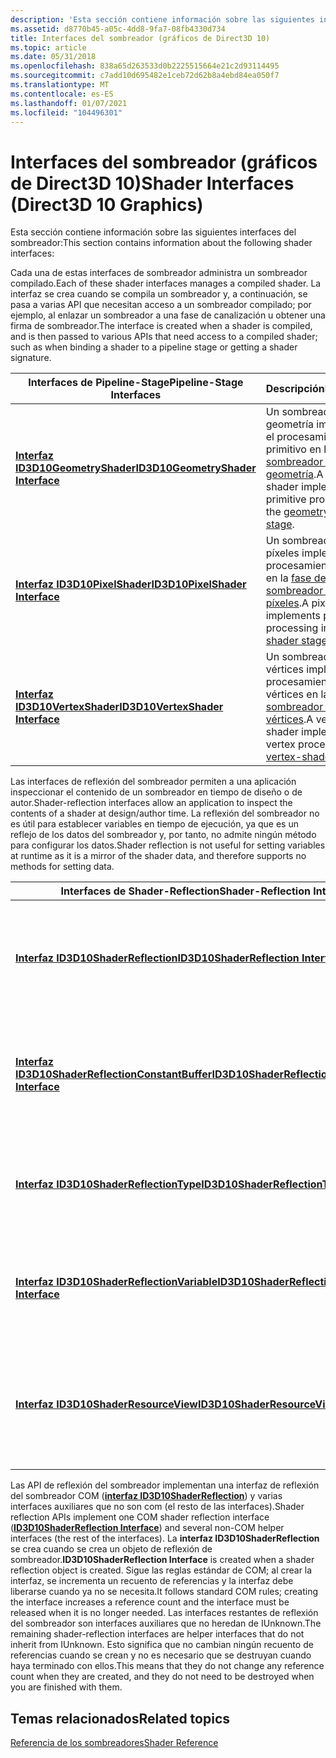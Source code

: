 ```yaml
---
description: 'Esta sección contiene información sobre las siguientes interfaces del sombreador:'
ms.assetid: d8770b45-a05c-4dd8-9fa7-08fb4330d734
title: Interfaces del sombreador (gráficos de Direct3D 10)
ms.topic: article
ms.date: 05/31/2018
ms.openlocfilehash: 838a65d263533d0b2225515664e21c2d93114495
ms.sourcegitcommit: c7add10d695482e1ceb72d62b8a4ebd84ea050f7
ms.translationtype: MT
ms.contentlocale: es-ES
ms.lasthandoff: 01/07/2021
ms.locfileid: "104496301"
---
```

# <a name="shader-interfaces-direct3d-10-graphics"></a><span data-ttu-id="242a9-103">Interfaces del sombreador (gráficos de Direct3D 10)</span><span class="sxs-lookup"><span data-stu-id="242a9-103">Shader Interfaces (Direct3D 10 Graphics)</span></span>

<span data-ttu-id="242a9-104">Esta sección contiene información sobre las siguientes interfaces del sombreador:</span><span class="sxs-lookup"><span data-stu-id="242a9-104">This section contains information about the following shader interfaces:</span></span>

<span data-ttu-id="242a9-105">Cada una de estas interfaces de sombreador administra un sombreador compilado.</span><span class="sxs-lookup"><span data-stu-id="242a9-105">Each of these shader interfaces manages a compiled shader.</span></span> <span data-ttu-id="242a9-106">La interfaz se crea cuando se compila un sombreador y, a continuación, se pasa a varias API que necesitan acceso a un sombreador compilado; por ejemplo, al enlazar un sombreador a una fase de canalización u obtener una firma de sombreador.</span><span class="sxs-lookup"><span data-stu-id="242a9-106">The interface is created when a shader is compiled, and is then passed to various APIs that need access to a compiled shader; such as when binding a shader to a pipeline stage or getting a shader signature.</span></span>



| <span data-ttu-id="242a9-107">Interfaces de Pipeline-Stage</span><span class="sxs-lookup"><span data-stu-id="242a9-107">Pipeline-Stage Interfaces</span></span>                                      | <span data-ttu-id="242a9-108">Descripción</span><span class="sxs-lookup"><span data-stu-id="242a9-108">Description</span></span>                                                                                                                                 |
|----------------------------------------------------------------|---------------------------------------------------------------------------------------------------------------------------------------------|
| [<span data-ttu-id="242a9-109">**Interfaz ID3D10GeometryShader**</span><span class="sxs-lookup"><span data-stu-id="242a9-109">**ID3D10GeometryShader Interface**</span></span>](/windows/win32/api/d3d10/nn-d3d10-id3d10geometryshader) | <span data-ttu-id="242a9-110">Un sombreador de geometría implementa el procesamiento por primitivo en la [fase del sombreador de geometría](d3d10-graphics-programming-guide-pipeline-stages.md).</span><span class="sxs-lookup"><span data-stu-id="242a9-110">A geometry-shader implements per-primitive processing in the [geometry-shader stage](d3d10-graphics-programming-guide-pipeline-stages.md).</span></span> |
| [<span data-ttu-id="242a9-111">**Interfaz ID3D10PixelShader**</span><span class="sxs-lookup"><span data-stu-id="242a9-111">**ID3D10PixelShader Interface**</span></span>](/windows/win32/api/d3d10/nn-d3d10-id3d10pixelshader)       | <span data-ttu-id="242a9-112">Un sombreador de píxeles implementa el procesamiento por píxel en la [fase del sombreador de píxeles](d3d10-graphics-programming-guide-pipeline-stages.md).</span><span class="sxs-lookup"><span data-stu-id="242a9-112">A pixel-shader implements per-pixel processing in the [pixel-shader stage](d3d10-graphics-programming-guide-pipeline-stages.md).</span></span>           |
| [<span data-ttu-id="242a9-113">**Interfaz ID3D10VertexShader**</span><span class="sxs-lookup"><span data-stu-id="242a9-113">**ID3D10VertexShader Interface**</span></span>](/windows/win32/api/d3d10/nn-d3d10-id3d10vertexshader)     | <span data-ttu-id="242a9-114">Un sombreador de vértices implementa el procesamiento por vértices en la [fase del sombreador de vértices](d3d10-graphics-programming-guide-pipeline-stages.md).</span><span class="sxs-lookup"><span data-stu-id="242a9-114">A vertex-shader implements per-vertex processing in the [vertex-shader stage](d3d10-graphics-programming-guide-pipeline-stages.md).</span></span>        |



 

<span data-ttu-id="242a9-115">Las interfaces de reflexión del sombreador permiten a una aplicación inspeccionar el contenido de un sombreador en tiempo de diseño o de autor.</span><span class="sxs-lookup"><span data-stu-id="242a9-115">Shader-reflection interfaces allow an application to inspect the contents of a shader at design/author time.</span></span> <span data-ttu-id="242a9-116">La reflexión del sombreador no es útil para establecer variables en tiempo de ejecución, ya que es un reflejo de los datos del sombreador y, por tanto, no admite ningún método para configurar los datos.</span><span class="sxs-lookup"><span data-stu-id="242a9-116">Shader reflection is not useful for setting variables at runtime as it is a mirror of the shader data, and therefore supports no methods for setting data.</span></span>



| <span data-ttu-id="242a9-117">Interfaces de Shader-Reflection</span><span class="sxs-lookup"><span data-stu-id="242a9-117">Shader-Reflection Interfaces</span></span>                                                                   | <span data-ttu-id="242a9-118">Descripción</span><span class="sxs-lookup"><span data-stu-id="242a9-118">Description</span></span>                                                                        |
|------------------------------------------------------------------------------------------------|------------------------------------------------------------------------------------|
| [<span data-ttu-id="242a9-119">**Interfaz ID3D10ShaderReflection**</span><span class="sxs-lookup"><span data-stu-id="242a9-119">**ID3D10ShaderReflection Interface**</span></span>](/windows/desktop/api/D3D10Shader/nn-d3d10shader-id3d10shaderreflection)                             | <span data-ttu-id="242a9-120">Una interfaz COM para leer información de un sombreador compilado en el momento de la creación.</span><span class="sxs-lookup"><span data-stu-id="242a9-120">A COM interface for reading information from a compiled shader at author time.</span></span>     |
| [<span data-ttu-id="242a9-121">**Interfaz ID3D10ShaderReflectionConstantBuffer**</span><span class="sxs-lookup"><span data-stu-id="242a9-121">**ID3D10ShaderReflectionConstantBuffer Interface**</span></span>](/windows/desktop/api/D3D10Shader/nn-d3d10shader-id3d10shaderreflectionconstantbuffer) | <span data-ttu-id="242a9-122">Una interfaz auxiliar para obtener una interfaz de búfer de constantes de reflexión del sombreador.</span><span class="sxs-lookup"><span data-stu-id="242a9-122">A helper interface for getting a shader-reflection constant-buffer interface.</span></span>      |
| [<span data-ttu-id="242a9-123">**Interfaz ID3D10ShaderReflectionType**</span><span class="sxs-lookup"><span data-stu-id="242a9-123">**ID3D10ShaderReflectionType Interface**</span></span>](/windows/desktop/api/D3D10Shader/nn-d3d10shader-id3d10shaderreflectiontype)                     | <span data-ttu-id="242a9-124">Una interfaz auxiliar para obtener una interfaz de tipo de reflexión de sombreador.</span><span class="sxs-lookup"><span data-stu-id="242a9-124">A helper interface for getting a shader-reflection-type interface.</span></span>                 |
| [<span data-ttu-id="242a9-125">**Interfaz ID3D10ShaderReflectionVariable**</span><span class="sxs-lookup"><span data-stu-id="242a9-125">**ID3D10ShaderReflectionVariable Interface**</span></span>](/windows/desktop/api/D3D10Shader/nn-d3d10shader-id3d10shaderreflectionvariable)             | <span data-ttu-id="242a9-126">Una interfaz auxiliar para obtener una interfaz del sombreador-reflexión-variable.</span><span class="sxs-lookup"><span data-stu-id="242a9-126">A helper interface for getting a shader-reflection-variable interface.</span></span>             |
| [<span data-ttu-id="242a9-127">**Interfaz ID3D10ShaderResourceView**</span><span class="sxs-lookup"><span data-stu-id="242a9-127">**ID3D10ShaderResourceView Interface**</span></span>](/windows/desktop/api/d3d10/nn-d3d10-id3d10shaderresourceview)                         | <span data-ttu-id="242a9-128">Una interfaz de reflexión del sombreador para leer información de una vista de recursos de sombreador.</span><span class="sxs-lookup"><span data-stu-id="242a9-128">A shader-reflection interface for reading information from a shader-resource view.</span></span> |



 

<span data-ttu-id="242a9-129">Las API de reflexión del sombreador implementan una interfaz de reflexión del sombreador COM ([**interfaz ID3D10ShaderReflection**](/windows/desktop/api/D3D10Shader/nn-d3d10shader-id3d10shaderreflection)) y varias interfaces auxiliares que no son com (el resto de las interfaces).</span><span class="sxs-lookup"><span data-stu-id="242a9-129">Shader reflection APIs implement one COM shader reflection interface ([**ID3D10ShaderReflection Interface**](/windows/desktop/api/D3D10Shader/nn-d3d10shader-id3d10shaderreflection)) and several non-COM helper interfaces (the rest of the interfaces).</span></span> <span data-ttu-id="242a9-130">La **interfaz ID3D10ShaderReflection** se crea cuando se crea un objeto de reflexión de sombreador.</span><span class="sxs-lookup"><span data-stu-id="242a9-130">**ID3D10ShaderReflection Interface** is created when a shader reflection object is created.</span></span> <span data-ttu-id="242a9-131">Sigue las reglas estándar de COM; al crear la interfaz, se incrementa un recuento de referencias y la interfaz debe liberarse cuando ya no se necesita.</span><span class="sxs-lookup"><span data-stu-id="242a9-131">It follows standard COM rules; creating the interface increases a reference count and the interface must be released when it is no longer needed.</span></span> <span data-ttu-id="242a9-132">Las interfaces restantes de reflexión del sombreador son interfaces auxiliares que no heredan de IUnknown.</span><span class="sxs-lookup"><span data-stu-id="242a9-132">The remaining shader-reflection interfaces are helper interfaces that do not inherit from IUnknown.</span></span> <span data-ttu-id="242a9-133">Esto significa que no cambian ningún recuento de referencias cuando se crean y no es necesario que se destruyan cuando haya terminado con ellos.</span><span class="sxs-lookup"><span data-stu-id="242a9-133">This means that they do not change any reference count when they are created, and they do not need to be destroyed when you are finished with them.</span></span>

## <a name="related-topics"></a><span data-ttu-id="242a9-134">Temas relacionados</span><span class="sxs-lookup"><span data-stu-id="242a9-134">Related topics</span></span>

<dl> <dt>

[<span data-ttu-id="242a9-135">Referencia de los sombreadores</span><span class="sxs-lookup"><span data-stu-id="242a9-135">Shader Reference</span></span>](d3d10-graphics-reference-d3d10-shader.md)
</dt> </dl>

 

 
